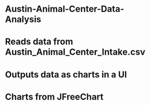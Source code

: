 # Austin-Animal-Center-Data-Analysis
# Reads data from Austin_Animal_Center_Intake.csv
# Outputs data as charts in a UI
# Charts from JFreeChart
